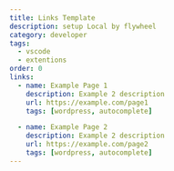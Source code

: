 ```yaml
---
title: Links Template
description: setup Local by flywheel
category: developer
tags:
  - vscode
  - extentions
order: 0
links:
  - name: Example Page 1
    description: Example 2 description
    url: https://example.com/page1
    tags: [wordpress, autocomplete]

  - name: Example Page 2
    description: Example 2 description
    url: https://example.com/page2
    tags: [wordpress, autocomplete]
---
```


<links-component :links="links"></links-component>
